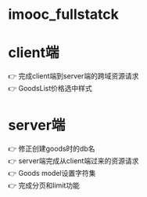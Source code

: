 # imooc_fullstatck

# client端
:point_right: 完成client端到server端的跨域资源请求<br />
:point_right: GoodsList价格选中样式<br />

# server端
:point_right: 修正创建goods时的db名<br />
:point_right: server端完成从client端过来的资源请求<br />
:point_right: Goods model设置字符集<br />
:point_right: 完成分页和limit功能<br />
